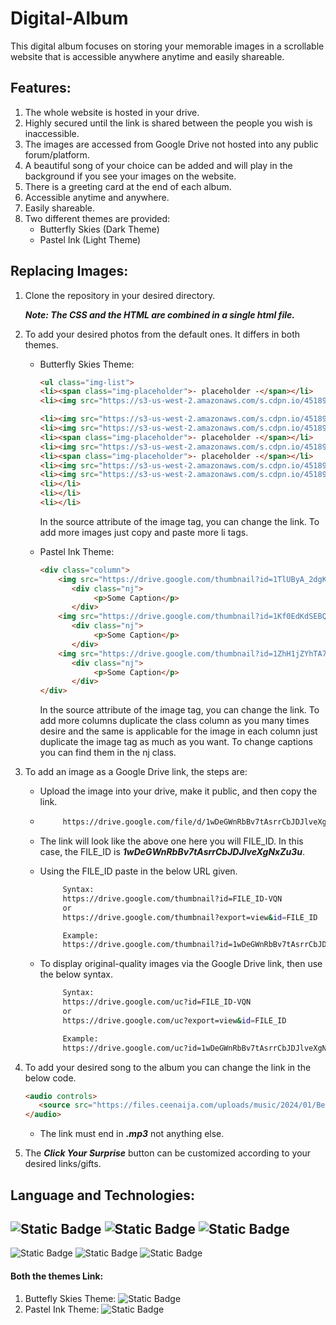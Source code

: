 # Digital-Album
This digital album focuses on storing your memorable images in a scrollable website that is accessible anywhere anytime and easily shareable.

## Features:

1. The whole website is hosted in your drive.
2. Highly secured until the link is shared between the people you wish is inaccessible.
3. The images are accessed from Google Drive not hosted into any public forum/platform.
4. A beautiful song of your choice can be added and will play in the background if you see your images on the website.
5. There is a greeting card at the end of each album.
6. Accessible anytime and anywhere.
7. Easily shareable.
8. Two different themes are provided:
     - Butterfly Skies (Dark Theme)
     - Pastel Ink (Light Theme)

## Replacing Images:

1. Clone the repository in your desired directory.

   ***Note: The CSS and the HTML are combined in a single html file.***

2. To add your desired photos from the default ones. It differs in both themes.
      - Butterfly Skies Theme:
        ```html
        <ul class="img-list">
        <li><span class="img-placeholder">- placeholder -</span></li>
        <li><img src="https://s3-us-west-2.amazonaws.com/s.cdpn.io/451895/009.jpg"></li>
        
        <li><img src="https://s3-us-west-2.amazonaws.com/s.cdpn.io/451895/010.jpg"></li>
        <li><img src="https://s3-us-west-2.amazonaws.com/s.cdpn.io/451895/012.jpg"></li>
        <li><span class="img-placeholder">- placeholder -</span></li>
        <li><img src="https://s3-us-west-2.amazonaws.com/s.cdpn.io/451895/015.jpg"></li>
        <li><span class="img-placeholder">- placeholder -</span></li>
        <li><img src="https://s3-us-west-2.amazonaws.com/s.cdpn.io/451895/038.jpg"></li>
        <li><img src="https://s3-us-west-2.amazonaws.com/s.cdpn.io/451895/044.jpg"></li>
        <li></li>
        <li></li>
        <li></li>
        ```

        In the source attribute of the image tag, you can change the link. To add more images just copy and paste more li tags.
        
      - Pastel Ink Theme:
        ```html
        <div class="column">
            <img src="https://drive.google.com/thumbnail?id=1TlUByA_2dgKBwn8LetReRo_2hreHxC-E" style="width:100%;border-radius:5px;box-shadow: 2px 4px 5px #4E4E50">
               <div class="nj"> 
                    <p>Some Caption</p>
               </div>
            <img src="https://drive.google.com/thumbnail?id=1Kf0EdKdSEBQBaneaEj8uTwDFGb0ag1BV" style="width:100%;border-radius:5px;box-shadow: 2px 4px 5px #4E4E50">
               <div class="nj"> 
                    <p>Some Caption</p>
               </div>
            <img src="https://drive.google.com/thumbnail?id=1ZhH1jZYhTA7muDv9epn7Yxxyqehf-VQN" style="width:100%;border-radius:5px;box-shadow: 2px 4px 5px #4E4E50">
               <div class="nj"> 
                    <p>Some Caption</p>
               </div>
        </div>
        ```

        In the source attribute of the image tag, you can change the link. To add more columns duplicate the class column as you many times desire and the same is applicable for the image in each column just duplicate the image tag as much as you want. To change captions you can find them in the nj class.

3. To add an image as a Google Drive link, the steps are:
     - Upload the image into your drive, make it public, and then copy the link.
     - 
       ```bash
            https://drive.google.com/file/d/1wDeGWnRbBv7tAsrrCbJDJlveXgNxZu3u/view?usp=sharing
       ```
       
     - The link will look like the above one here you will FILE_ID. In this case, the FILE_ID is ***1wDeGWnRbBv7tAsrrCbJDJlveXgNxZu3u***.
     - Using the FILE_ID paste in the below URL given.
   
       ```bash
            Syntax:
            https://drive.google.com/thumbnail?id=FILE_ID-VQN
            or
            https://drive.google.com/thumbnail?export=view&id=FILE_ID

            Example:
            https://drive.google.com/thumbnail?id=1wDeGWnRbBv7tAsrrCbJDJlveXgNxZu3u-VQN
       ```
       
     - To display original-quality images via the Google Drive link, then use the below syntax.
       
       ```bash
            Syntax:
            https://drive.google.com/uc?id=FILE_ID-VQN
            or
            https://drive.google.com/uc?export=view&id=FILE_ID

            Example:
            https://drive.google.com/uc?id=1wDeGWnRbBv7tAsrrCbJDJlveXgNxZu3u-VQN
       ```

4. To add your desired song to the album you can change the link in the below code.
   ```html
   <audio controls>
      <source src="https://files.ceenaija.com/uploads/music/2024/01/Benson-Boone-Beautiful-Things-(CeeNaija.com).mp3" />
   </audio>
   ```
   - The link must end in ***.mp3*** not anything else.

5. The ***Click Your Surprise*** button can be customized according to your desired links/gifts.

## Language and Technologies:

![Static Badge](https://img.shields.io/badge/HTML-blue)   ![Static Badge](https://img.shields.io/badge/CSS-green)
![Static Badge](https://img.shields.io/badge/JavaScript-yellow)
--
![Static Badge](https://img.shields.io/badge/FullStackDev-purple)     ![Static Badge](https://img.shields.io/badge/UI%2FUX-purple)
![Static Badge](https://img.shields.io/badge/URL%20Study-purple)

#### Both the themes Link:
1. Buttefly Skies Theme:
   ![Static Badge](https://img.shields.io/badge/DNS%20Study-purple)
2. Pastel Ink Theme:
   ![Static Badge](https://img.shields.io/badge/DNS%20Study-purple)

